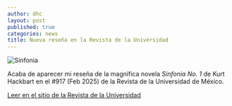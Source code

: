 ```yaml
---
author: dhc 
layout: post
published: true
categories: news
title: Nueva reseña en la Revista de la Universidad
---
```


![Sinfonia](https://www.editorialmatanga.com/wp-content/uploads/2020/02/Tienda-3.jpeg)

Acaba de aparecer mi reseña de la magnífica novela *Sinfonia No. 1* de Kurt Hackbart en el #917 (Feb 2025) de la Revista de la Universidad de México.

[Leer en el sitio de la Revista de la Universidad](https://www.revistadelauniversidad.mx/articles/f0378358-1360-4da6-a473-2e270be4d933/sinfonia-n%C2%B0-1-de-kurt-hackbarth)

